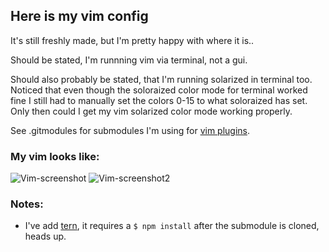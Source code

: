 ## Here is my vim config

It's still freshly made, but I'm pretty happy with where it is..

Should be stated, I'm runnning vim via terminal, not a gui.

Should also probably be stated, that I'm running solarized in terminal too. Noticed that even though the soloraized color mode for terminal worked fine I still had to manually set the colors 0-15 to what soloraized has set. Only then could I get my vim solarized color mode working properly.

See .gitmodules for submodules I'm using for [vim plugins](https://github.com/matthewsimo/vim-config/tree/master/.vim/bundle).

### My vim looks like:

![Vim-screenshot](http://f.cl.ly/items/3v2k2H3u0x1i3S0J2g1z/Screen%20Shot%202013-01-29%20at%203.41.45%20PM.png)
![Vim-screenshot2](http://f.cl.ly/items/0D180K0U220c3u1T0Y0S/Screen%20Shot%202013-01-29%20at%203.43.47%20PM.png)


### Notes:

- I've add [tern](https://github.com/marijnh/tern_for_vim), it requires a `$ npm install` after the submodule is cloned, heads up.
